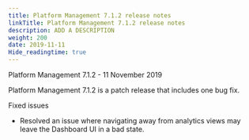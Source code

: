 ```yaml
---
title: Platform Management 7.1.2 release notes
linkTitle: Platform Management 7.1.2 release notes
description: ADD A DESCRIPTION
weight: 200
date: 2019-11-11
Hide_readingtime: true
---
```


Platform Management 7.1.2 - 11 November 2019

Platform Management 7.1.2 is a patch release that includes one bug fix.

Fixed issues

* Resolved an issue where navigating away from analytics views may leave the Dashboard UI in a bad state.
